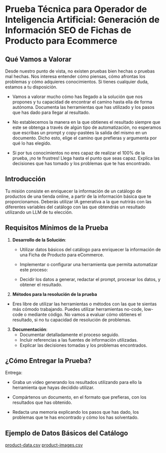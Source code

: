# Prueba Técnica para Operador de Inteligencia Artificial: Generación de Información SEO de Fichas de Producto para Ecommerce

## Qué Vamos a Valorar

Desde nuestro punto de vista, no existen pruebas bien hechas o pruebas mal hechas. Nos interesa entender cómo piensas, cómo afrontas los problemas y cómo adquieres conocimientos. Si tienes cualquier duda, estamos a tu disposición.

- Vamos a valorar mucho cómo has llegado a la solución que nos propones y tu capacidad de encontrar el camino hasta ella de forma autónoma. Documenta las herramientas que has utilizado y los pasos que has dado para llegar al resultado.

- No establecemos la manera en la que obtienes el resultado siempre que este se obtenga a través de algún tipo de automatización, no esperamos que escribas un prompt y copy-pastées la salida del mismo en un documento. Dicho esto, elige el camino que prefieras y argumenta por qué lo has elegido.

- Si por tus conocimientos no eres capaz de realizar el 100% de la prueba, ¡no te frustres! Llega hasta el punto que seas capaz. Explica las decisiones que has tomado y los problemas que te has encontrado.

## Introducción

Tu misión consiste en enriquecer la información de un catálogo de productos de una tienda online, a partir de la información básica que te proporcionamos. Deberás utilizar IA generativa a la que nutrirás con las diferentes variables del catálogo con las que obtendrás un resultado utilizando un LLM de tu elección.

## Requisitos Mínimos de la Prueba

1. **Desarrollo de la Solución**:
   - Utilizar datos básicos del catálogo para enriquecer la información de una Ficha de Producto para eCommerce.

    - Implementar o configurar una herramienta que permita automatizar este proceso:
    - Decidir los datos a generar, redactar el prompt, procesar los datos, y obtener el resultado.

2. **Métodos para la resolución de la prueba**

  - Eres libre de utilizar las herramientas o métodos con las que te sientas más cómodo trabajando. Puedes utilizar herramientas no-code, low-code o mediante código. No vamos a evaluar cómo obtienes el resultado, si no tu capacidad de resolución de problemas.

3. **Documentación**:
   - Documentar detalladamente el proceso seguido.
   - Incluir referencias a las fuentes de información utilizadas.
   - Explicar las decisiones tomadas y los problemas encontrados.

## ¿Cómo Entregar la Prueba?

Entrega:
   - Graba un video generando los resultados utilizando para ello la herramienta que hayas decidido utilizar.

   - Compártenos un documento, en el formato que prefieras, con los resultados que has obtenido.

   - Redacta una memoria explicando los pasos que has dado, los problemas que te has encontrado y cómo los has solventado.

## Ejemplo de Datos Básicos del Catálogo

[product-data.csv](https://drive.google.com/file/d/1Mdpv7IXbvJgdr1qpu3ZwjN7tSiAK_9cE/view?usp=sharing)
[product-images.csv](https://drive.google.com/file/d/1a86mFGQs2qfFv7yXwxc8SvYxFBf0wabG/view?usp=sharing)

